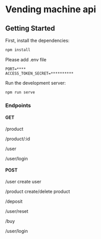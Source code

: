 # Vending machine api


## Getting Started

First, install the dependencies:
```bash
npm install
```

Please add .env file

```
PORT=****
ACCESS_TOKEN_SECRET=**********
```

Run the development server:

```bash
npm run serve
```

### Endpoints
#### GET

/product

/product/:id

/user

/user/login

#### POST

/user create user

/product create/delete product

/deposit 

/user/reset

/buy

/user/login
